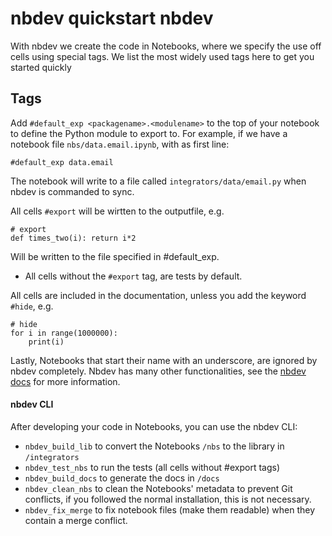 # nbdev quickstart nbdev
With nbdev we create the code in Notebooks, where we specify the use off cells using special tags. We list the most widely used tags here to get you started quickly

## Tags
Add `#default_exp <packagename>.<modulename>` to the top of your notebook to define the Python module to export to. For example, if we have a notebook file `nbs/data.email.ipynb`, with as first line:
```
#default_exp data.email
```
The notebook will write to a file called `integrators/data/email.py` when nbdev is commanded to sync.

All cells `#export` will be wirtten to the outputfile, e.g.
```
# export
def times_two(i): return i*2
```
Will be written to the file specified in #default_exp. 


- All cells without the `#export` tag, are tests by default. 

All cells are included in the documentation, unless you add the keyword `#hide`, e.g.
```
# hide
for i in range(1000000):
    print(i)
```

Lastly, Notebooks that start their name with an underscore, are ignored by nbdev completely. Nbdev has many other functionalities, see the [nbdev docs](https://nbdev.fast.ai/) for more information.


#### nbdev CLI 
After developing your code in Notebooks, you can use the nbdev CLI:
- `nbdev_build_lib` to convert the Notebooks `/nbs` to the library in `/integrators`
- `nbdev_test_nbs` to run the tests (all cells without #export tags)
- `nbdev_build_docs` to generate the docs in `/docs`
- `nbdev_clean_nbs` to clean the Notebooks' metadata to prevent Git conflicts, if you followed the normal installation, this is not necessary.
- `nbdev_fix_merge` to fix notebook files (make them readable) when they contain a merge conflict.